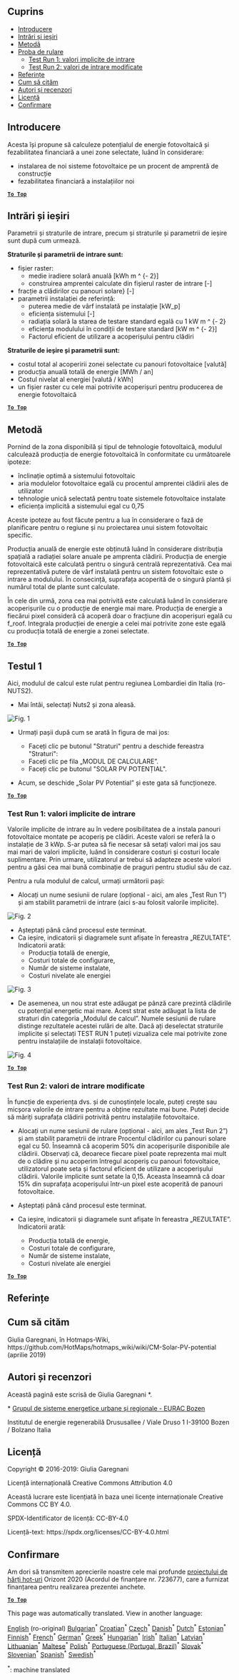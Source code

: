 <h2> Cuprins </h2><ul><li> <a href="#introduction">Introducere</a> </li><li> <a href="#inputs-and-outputs">Intrări și ieșiri</a> </li><li> <a href="#method">Metodă</a> </li><li> <a href="#sample-run">Proba de rulare</a> <ul><li> <a href="#test-run-1-default-input-values">Test Run 1: valori implicite de intrare</a> </li><li> <a href="#test-run-2-modified-input-values">Test Run 2: valori de intrare modificate</a> </li></ul></li><li> <a href="#references">Referințe</a> </li><li> <a href="#how-to-cite">Cum să cităm</a> </li><li> <a href="#authors-and-reviewers">Autori și recenzori</a> </li><li> <a href="#license">Licență</a> </li><li> <a href="#acknowledgement">Confirmare</a> </li></ul><h2> Introducere </h2><p> Acesta își propune să calculeze potențialul de energie fotovoltaică și fezabilitatea financiară a unei zone selectate, luând în considerare: </p><ul><li> instalarea de noi sisteme fotovoltaice pe un procent de amprentă de construcție </li><li> fezabilitatea financiară a instalațiilor noi </li></ul><p><ins> <code><strong><a href="#table-of-contents">To Top</a></strong></code> </ins> </p><h2> Intrări și ieșiri </h2><p> Parametrii și straturile de intrare, precum și straturile și parametrii de ieșire sunt după cum urmează. </p><p> <strong>Straturile și parametrii de intrare sunt:</strong> </p><ul><li> fișier raster: <ul><li> medie iradiere solară anuală [kWh m ^ {- 2}] </li><li> construirea amprentei calculate din fișierul raster de intrare [-] </li></ul></li><li> fracție a clădirilor cu panouri solare} [-] </li><li> parametrii instalației de referință: <ul><li> puterea medie de vârf instalată pe instalație [kW_p] </li><li> eficiența sistemului [-] </li><li> radiația solară la starea de testare standard egală cu 1 kW m ^ {- 2} </li><li> eficiența modulului în condiții de testare standard [kW m ^ {- 2}] </li><li> Factorul eficient de utilizare a acoperișului pentru clădiri </li></ul></li></ul><p> <strong>Straturile de ieșire și parametrii sunt:</strong> </p><ul><li> costul total al acoperirii zonei selectate cu panouri fotovoltaice [valută] </li><li> producția anuală totală de energie [MWh / an] </li><li> Costul nivelat al energiei [valută / kWh] </li><li> un fișier raster cu cele mai potrivite acoperișuri pentru producerea de energie fotovoltaică </li></ul><p><ins> <code><strong><a href="#table-of-contents">To Top</a></strong></code> </ins> </p><h2> Metodă </h2><p> Pornind de la zona disponibilă și tipul de tehnologie fotovoltaică, modulul calculează producția de energie fotovoltaică în conformitate cu următoarele ipoteze: </p><ul><li> înclinație optimă a sistemului fotovoltaic </li><li> aria modulelor fotovoltaice egală cu procentul amprentei clădirii ales de utilizator </li><li> tehnologie unică selectată pentru toate sistemele fotovoltaice instalate </li><li> eficiența implicită a sistemului egal cu 0,75 </li></ul><p> Aceste ipoteze au fost făcute pentru a lua în considerare o fază de planificare pentru o regiune și nu proiectarea unui sistem fotovoltaic specific. </p><p> Producția anuală de energie este obținută luând în considerare distribuția spațială a radiației solare anuale pe amprenta clădirii. Producția de energie fotovoltaică este calculată pentru o singură centrală reprezentativă. Cea mai reprezentativă putere de vârf instalată pentru un sistem fotovoltaic este o intrare a modulului. În consecință, suprafața acoperită de o singură plantă și numărul total de plante sunt calculate. </p><p> În cele din urmă, zona cea mai potrivită este calculată luând în considerare acoperișurile cu o producție de energie mai mare. Producția de energie a fiecărui pixel consideră că acoperă doar o fracțiune din acoperișuri egală cu f_roof. Integrala producției de energie a celei mai potrivite zone este egală cu producția totală de energie a zonei selectate. </p><p><ins> <code><strong><a href="#table-of-contents">To Top</a></strong></code> </ins> </p><h2> Testul 1 </h2><p> Aici, modulul de calcul este rulat pentru regiunea Lombardiei din Italia (ro-NUTS2). </p><ul><li> Mai întâi, selectați Nuts2 și zona aleasă. </li></ul><p><img alt="Fig. 1" src="https://github.com/HotMaps/hotmaps_wiki/blob/master/Images/cm_solar_PV/default_values_01.png" title="Selectați o regiune"/></p><ul><li><p> Urmați pașii după cum se arată în figura de mai jos: </p><ul><li> Faceți clic pe butonul &quot;Straturi&quot; pentru a deschide fereastra &quot;Straturi&quot;: </li><li> Faceți clic pe fila „MODUL DE CALCULARE”. </li><li> Faceți clic pe butonul &quot;SOLAR PV POTENȚIAL&quot;. </li></ul></li><li><p> Acum, se deschide „Solar PV Potential” și este gata să funcționeze. </p></li></ul><p><ins> <code><strong><a href="#table-of-contents">To Top</a></strong></code> </ins> </p><h3> Test Run 1: valori implicite de intrare </h3><p> Valorile implicite de intrare au în vedere posibilitatea de a instala panouri fotovoltaice montate pe acoperiș pe clădiri. Aceste valori se referă la o instalație de 3 kWp. S-ar putea să fie necesar să setați valori mai jos sau mai mari de valori implicite, luând în considerare costuri și costuri locale suplimentare. Prin urmare, utilizatorul ar trebui să adapteze aceste valori pentru a găsi cea mai bună combinație de praguri pentru studiul său de caz. </p><p> Pentru a rula modulul de calcul, urmați următorii pași: </p><ul><li> Alocați un nume sesiunii de rulare (opțional - aici, am ales „Test Run 1”) și am stabilit parametrii de intrare (aici s-au folosit valorile implicite). </li></ul><p><img alt="Fig. 2" src="https://github.com/HotMaps/hotmaps_wiki/blob/master/Images/cm_solar_PV/default_values_02.png" title="Executați testul 1 cu valori implicite"/></p><ul><li> Așteptați până când procesul este terminat. </li><li> Ca ieșire, indicatorii și diagramele sunt afișate în fereastra „REZULTATE”. Indicatorii arată: <ul><li> Producția totală de energie, </li><li> Costuri totale de configurare, </li><li> Număr de sisteme instalate, </li><li> Costuri nivelate ale energiei </li></ul></li></ul><p><img alt="Fig. 3" src="https://github.com/HotMaps/hotmaps_wiki/blob/master/Images/cm_solar_PV/default_values_03.png" title="Execuție test 1 fila INDICATORI"/></p><ul><li> De asemenea, un nou strat este adăugat pe pânză care prezintă clădirile cu potențial energetic mai mare. Acest strat este adăugat la lista de straturi din categoria „Modulul de calcul”. Numele sesiunii de rulare distinge rezultatele acestei rulări de alte. Dacă ați deselectat straturile implicite și selectați TEST RUN 1 puteți vizualiza cele mai potrivite zone pentru instalațiile de instalații fotovoltaice. </li></ul><p><img alt="Fig. 4" src="https://github.com/HotMaps/hotmaps_wiki/blob/master/Images/cm_solar_PV/default_values_03.png" title="Execuție de test 1 Modul de calcul CĂPĂRI"/></p><p><ins> <code><strong><a href="#table-of-contents">To Top</a></strong></code> </ins> </p><h3> Test Run 2: valori de intrare modificate </h3><p> În funcție de experiența dvs. și de cunoștințele locale, puteți crește sau micșora valorile de intrare pentru a obține rezultate mai bune. Puteți decide să măriți suprafața clădirii potrivită pentru instalațiile fotovoltaice. </p><ul><li><p> Alocați un nume sesiunii de rulare (opțional - aici, am ales „Test Run 2”) și am stabilit parametrii de intrare Procentul clădirilor cu panouri solare egal cu 50. Înseamnă că acoperim 50% din acoperișurile disponibile ale clădirii. Observați că, deoarece fiecare pixel poate reprezenta mai mult de o clădire și nu acoperim întregul acoperiș cu panouri fotovoltaice, utilizatorul poate seta și factorul eficient de utilizare a acoperișului clădirii. Valorile implicite sunt setate la 0,15. Aceasta înseamnă că doar 15% din suprafața acoperișului într-un pixel este acoperită de panouri fotovoltaice. </p></li><li><p> Așteptați până când procesul este terminat. </p></li><li><p> Ca ieșire, indicatorii și diagramele sunt afișate în fereastra „REZULTATE”. Indicatorii arată: </p><ul><li> Producția totală de energie, </li><li> Costuri totale de configurare, </li><li> Număr de sisteme instalate, </li><li> Costuri nivelate ale energiei </li></ul></li></ul><p><ins> <code><strong><a href="#table-of-contents">To Top</a></strong></code> </ins> </p><h2> Referințe </h2><h2> Cum să cităm </h2><p> Giulia Garegnani, în Hotmaps-Wiki, https://github.com/HotMaps/hotmaps_wiki/wiki/CM-Solar-PV-potential (aprilie 2019) </p><h2> Autori și recenzori </h2><p> Această pagină este scrisă de Giulia Garegnani *. </p><p> * <a href="http://www.eurac.edu/en/research/technologies/renewableenergy/researchfields/Pages/Energy-strategies-and-planning.aspx">Grupul de sisteme energetice urbane și regionale - EURAC Bozen</a> </p><p> Institutul de energie regenerabilă Drususallee / Viale Druso 1 I-39100 Bozen / Bolzano Italia </p><h2> Licență </h2><p> Copyright © 2016-2019: Giulia Garegnani </p><p> Licență internațională Creative Commons Attribution 4.0 </p><p> Această lucrare este licențiată în baza unei licențe internaționale Creative Commons CC BY 4.0. </p><p> SPDX-Identificator de licență: CC-BY-4.0 </p><p> Licență-text: https://spdx.org/licenses/CC-BY-4.0.html </p><h2> Confirmare </h2><p> Am dori să transmitem aprecierile noastre cele mai profunde <a href="https://www.hotmaps-project.eu">proiectului de hărți hot-uri</a> Orizont 2020 (Acordul de finanțare nr. 723677), care a furnizat finanțarea pentru realizarea prezentei anchete. </p><p><ins> <code><strong><a href="#table-of-contents">To Top</a></strong></code> </ins> </p>

This page was automatically translated. View in another language:

[English](en-CM-Solar-thermal-and-PV-potential) (ro-original) [Bulgarian](bg-CM-Solar-thermal-and-PV-potential)<sup>\*</sup> [Croatian](hr-CM-Solar-thermal-and-PV-potential)<sup>\*</sup> [Czech](cs-CM-Solar-thermal-and-PV-potential)<sup>\*</sup> [Danish](da-CM-Solar-thermal-and-PV-potential)<sup>\*</sup> [Dutch](nl-CM-Solar-thermal-and-PV-potential)<sup>\*</sup> [Estonian](et-CM-Solar-thermal-and-PV-potential)<sup>\*</sup> [Finnish](fi-CM-Solar-thermal-and-PV-potential)<sup>\*</sup> [French](fr-CM-Solar-thermal-and-PV-potential)<sup>\*</sup> [German](de-CM-Solar-thermal-and-PV-potential)<sup>\*</sup> [Greek](el-CM-Solar-thermal-and-PV-potential)<sup>\*</sup> [Hungarian](hu-CM-Solar-thermal-and-PV-potential)<sup>\*</sup> [Irish](ga-CM-Solar-thermal-and-PV-potential)<sup>\*</sup> [Italian](it-CM-Solar-thermal-and-PV-potential)<sup>\*</sup> [Latvian](lv-CM-Solar-thermal-and-PV-potential)<sup>\*</sup> [Lithuanian](lt-CM-Solar-thermal-and-PV-potential)<sup>\*</sup> [Maltese](mt-CM-Solar-thermal-and-PV-potential)<sup>\*</sup> [Polish](pl-CM-Solar-thermal-and-PV-potential)<sup>\*</sup> [Portuguese (Portugal, Brazil)](pt-CM-Solar-thermal-and-PV-potential)<sup>\*</sup>  [Slovak](sk-CM-Solar-thermal-and-PV-potential)<sup>\*</sup> [Slovenian](sl-CM-Solar-thermal-and-PV-potential)<sup>\*</sup> [Spanish](es-CM-Solar-thermal-and-PV-potential)<sup>\*</sup> [Swedish](sv-CM-Solar-thermal-and-PV-potential)<sup>\*</sup> 

<sup>\*</sup>: machine translated
